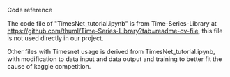 Code reference

The code file of "TimesNet_tutorial.ipynb" is from Time-Series-Library at https://github.com/thuml/Time-Series-Library?tab=readme-ov-file, this file is not used directly in our project.

Other files with Timesnet usage is derived from TimesNet_tutorial.ipynb, with modification to data input and data output and training to better fit the cause of kaggle competition.
